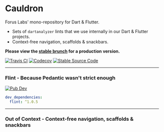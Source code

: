 # Cauldron

Forus Labs' mono-repository for Dart & Flutter.
* Sets of `dartanalyzer` lints that we use internally in our Dart & Flutter projects.
* Context-free navigation, scaffolds & snackbars.

**Please view the [stable brunch](https://github.com/forus-labs/cauldron/tree/stable) for a production version.**

[![Travis CI](https://img.shields.io/travis/forus-labs/cauldron/master?logo=travis)](https://travis-ci.com/forus-labs/cauldron)
[![Codecov](https://codecov.io/gh/forus-labs/cauldron/branch/master/graph/badge.svg)](https://codecov.io/gh/forus-labs/cauldron)
[![Stable Source Code](https://img.shields.io/badge/stable-branch-blue.svg)](https://travis-ci.com/forus-labs/cauldron/tree/stable)

***
### Flint - Because Pedantic wasn't strict enough

[![Pub Dev](https://img.shields.io/pub/v/flint)](https://pub.dev/packages/flint)

```YAML
dev_dependencies:
  flint: ^1.0.5
```

***
### Out of Context - Context-free navigation, scaffolds & snackbars

